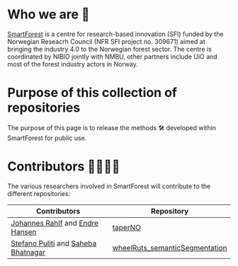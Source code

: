 # Who we are 🙋‍
[SmartForest](https://smartforest.no/) is a centre for research-based innovation (SFI) funded by the Norwegian Reseacrh Council (NFR SFI project no. 309671) aimed at bringing the industry 4.0 to the Norwegian forest sector. The centre is coordinated by NIBIO jointly with NMBU, other partners include UiO and most of the forest industry actors in Norway.

# Purpose of this collection of repositories 
The purpose of this page is to release the methods 🛠️ developed within SmartForest for public use.

# Contributors 👩‍🔬🧑‍🔬
The various researchers involved in SmartForest will contribute to the different repositories:

| Contributors  | Repository |
| ------------- | ------------- |
| [Johannes Rahlf](https://github.com/JohannesRahlf) and [Endre Hansen](https://github.com/endrh) | [taperNO](https://github.com/SmartForest-no/taperNO)  |
| [Stefano Puliti](https://github.com/stefp)  and [Saheba Bhatnagar](https://github.com/sabh92)| [wheelRuts_semanticSegmentation](https://github.com/SmartForest-no/wheelRuts_semanticSegmentation)  |


